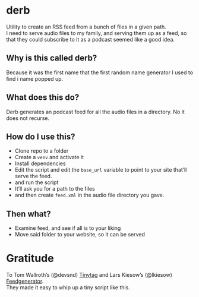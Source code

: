# derb
Utility to create an RSS feed from a bunch of files in a given path.  
I need to serve audio files to my family, and serving them up as a feed, so that they could subscribe to it as a podcast seemed like a good idea. 

## Why is this called derb?  
Because it was the first name that the first random name generator I used to find i name popped up.  

## What does this do?
Derb generates an podcast feed for all the audio files in a directory. No it does not recurse.  

## How do I use this?
- Clone repo to a folder
- Create a `venv` and activate it
- Install dependencies
- Edit the script and edit the `base_url` variable to point to your site that’ll serve the feed.
- and run the script 
- It’ll ask you for a path to the files
- and then create `feed.xml` in the audio file directory you gave.

## Then what?  
- Examine feed, and see if all is to your liking
- Move said folder to your website, so it can be served

# Gratitude
To Tom Wallroth’s (@devsnd) [Tinytag](https://github.com/devsnd/tinytag) and  Lars Kiesow’s (@lkiesow) [Feedgenerator](https://github.com/lkiesow/python-feedgen).  
They made it easy to whip up a tiny script like this.